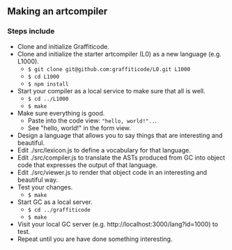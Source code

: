 ## Making an artcompiler

### Steps include

* Clone and initialize Graffiticode.
* Clone and initialize the starter artcompiler (L0) as a new language (e.g. L1000).
  * `$ git clone git@github.com:graffiticode/L0.git L1000`
  * `$ cd L1000`
  * `$ npm install`
* Start your compiler as a local service to make sure that all is well.
  * `$ cd ../L1000`
  * `$ make`
* Make sure everything is good.
  * Paste into the code view: `"hello, world!"..`.
  * See "hello, world!" in the form view.
* Design a language that allows you to say things that are interesting and beautiful.
* Edit ./src/lexicon.js to define a vocabulary for that language.
* Edit ./src/compiler.js to translate the ASTs produced from GC into object code that expresses the output of that language.
* Edit ./src/viewer.js to render that object code in an interesting and beautiful way.
* Test your changes.
  * `$ make`
* Start GC as a local server.
  * `$ cd ../graffiticode`
  * `$ make`
* Visit your local GC server (e.g. http://localhost:3000/lang?id=1000) to test.
* Repeat until you are have done something interesting.
